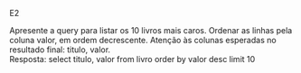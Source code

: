 E2

Apresente a query para listar os 10 livros mais caros. Ordenar as linhas pela coluna valor, em ordem decrescente.  Atenção às colunas esperadas no resultado final:  titulo, valor.
<br>
Resposta: 
select titulo, valor from livro
order by valor desc
limit 10